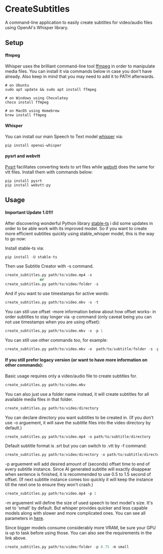 
# CreateSubtitles

A command-line application to easily create subtitles for video/audio files using OpenAI's Whisper library.


## Setup

#### ffmpeg
Whisper uses the brilliant command-line tool [ffmpeg](https://ffmpeg.org/) in order to manipulate media files. You can install it via commands below in case you don't have already. Also keep in mind that you may need to add it to PATH afterwards.

```
# on Ubuntu
sudo apt update && sudo apt install ffmpeg

# on Windows using Chocolatey
choco install ffmpeg

# on MacOS using Homebrew 
brew install ffmpeg
```

#### Whisper
You can install our main Speech to Text model [whisper](https://github.com/openai/whisper) via:
```
pip install openai-whisper
```

#### pysrt and webvtt

[Pysrt](https://github.com/byroot/pysrt) facilitates converting texts to srt files while [webvtt](https://webvtt-py.readthedocs.io/en/latest/usage.html) does the same for vtt files. Install them with commands below:

```
pip install pysrt
pip install webvtt-py
```

## Usage

#### Important Update 1.01!!
After discovering wonderful Python library [stable-ts](https://github.com/jianfch/stable-ts) i did some updates in order to be able work with its improved model. So if you want to create more efficient subtitles quickly using stable_whisper model, this is the way to go now:

Install stable-ts via:
```python
pip install -U stable-ts
```
Then use Subtitle Creator with -s command.
```python
create_subtitles.py path/to/video.mp4 -s
                or
create_subtitles.py path/to/video/folder -s
```
And if you want to use timestamps for active words:
```python
create_subtitles.py path/to/video.mkv -s -t
```
You can still use offset -more information below about how offset works- in order subtitles to stay longer via -p command (only caveat being you can not use timestamps when you are using offset):
```python
create_subtitles.py path/to/video.mkv -s -p 1
```
You can still use other commands too, for example:
```python
create_subtitles.py path/to/video.mkv -o  path/to/subtitle/folder -s -p 0.75 -m base -f .vtt
```
#### If you still prefer legacy version (or want to have more information on other commands): 

Basic usage requires only a video/audio file to create subtitles for.
```python
create_subtitles.py path/to/video.mkv 
```
You can also just use a folder name instead, it will create subtitles for all available media files in that folder.
```python
create_subtitles.py path/to/video/directory
```
You can declare directory you want subtitles to be created in. (If you don't use -o arguement, it will save the subtitle files into the video directory by default.)
```python
create_subtitles.py path/to/video.mp4 -o path/to/subtitle/directory
```
Default subtitle format is .srt but you can switch to .vtt by -f command:
```python
create_subtitles.py path/to/video/directory -o path/to/subtitle/directory -f .vtt
```
-p arguement will add desired amount of (seconds) offset time to end of every subtitle instance. Since AI generated subtitle will exactly disappear when sentence is finished, it is recommended to use 0.5 to 1.5 second of offset. (If next subtitle instance comes too quickly it will keep the instance till the next one to ensure they won't crash.)
```python
create_subtitles.py path/to/video.mp4 -p 1
```
-m arguement will define the size of used speech to text model's size. It's set to 'small' by default. But whisper provides  quicker and less capable models along with slower and more complicated ones. You can see all parameters in [here](https://github.com/openai/whisper). 

Since bigger models consume considerably more VRAM, be sure your GPU is up to task before using those. You can also see the requirements in the link above.

```python
create_subtitles.py path/to/video/folder -p 0.75 -m small 
```